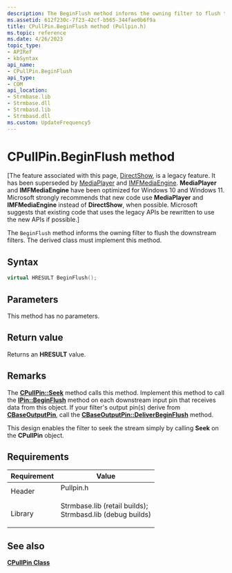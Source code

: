 ```yaml
---
description: The BeginFlush method informs the owning filter to flush the downstream filters. The derived class must implement this method.
ms.assetid: 612f230c-7f23-42cf-b565-344fae0b6f9a
title: CPullPin.BeginFlush method (Pullpin.h)
ms.topic: reference
ms.date: 4/26/2023
topic_type: 
- APIRef
- kbSyntax
api_name: 
- CPullPin.BeginFlush
api_type: 
- COM
api_location: 
- Strmbase.lib
- Strmbase.dll
- Strmbasd.lib
- Strmbasd.dll
ms.custom: UpdateFrequency5
---
```


# CPullPin.BeginFlush method

\[The feature associated with this page, [DirectShow](/windows/win32/directshow/directshow), is a legacy feature. It has been superseded by [MediaPlayer](/uwp/api/Windows.Media.Playback.MediaPlayer) and [IMFMediaEngine](/windows/win32/api/mfmediaengine/nn-mfmediaengine-imfmediaengine). **MediaPlayer** and **IMFMediaEngine** have been optimized for Windows 10 and Windows 11. Microsoft strongly recommends that new code use **MediaPlayer** and **IMFMediaEngine** instead of **DirectShow**, when possible. Microsoft suggests that existing code that uses the legacy APIs be rewritten to use the new APIs if possible.\]

The `BeginFlush` method informs the owning filter to flush the downstream filters. The derived class must implement this method.

## Syntax


```C++
virtual HRESULT BeginFlush();
```



## Parameters

This method has no parameters.

## Return value

Returns an **HRESULT** value.

## Remarks

The [**CPullPin::Seek**](cpullpin-seek.md) method calls this method. Implement this method to call the [**IPin::BeginFlush**](/windows/desktop/api/Strmif/nf-strmif-ipin-beginflush) method on each downstream input pin that receives data from this object. If your filter's output pin(s) derive from [**CBaseOutputPin**](cbaseoutputpin.md), call the [**CBaseOutputPin::DeliverBeginFlush**](cbaseoutputpin-deliverbeginflush.md) method.

This design enables the filter to seek the stream simply by calling **Seek** on the **CPullPin** object.

## Requirements



| Requirement | Value |
|--------------------|--------------------------------------------------------------------------------------------------------------------------------------------------------------------------------------------|
| Header<br/>  | <dl> <dt>Pullpin.h</dt> </dl>                                                                                                       |
| Library<br/> | <dl> <dt>Strmbase.lib (retail builds); </dt> <dt>Strmbasd.lib (debug builds)</dt> </dl> |



## See also

<dl> <dt>

[**CPullPin Class**](cpullpin.md)
</dt> </dl>

 

 





